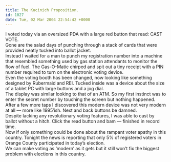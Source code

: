 ```yaml
---
title: The Kucinich Proposition.
id: 1027
date: Tue, 02 Mar 2004 22:54:42 +0000
---
```


I voted today via an oversized <span class="caps">PDA</span> with a large red button that read: <span class="caps">CAST VOTE</span>.  
 Gone are the salad days of punching through a stack of cards that were provided neatly tucked into ballot jacket.  
 Instead I waited for a man to punch my registration number into a machine that resembled something used by gas station attendants to monitor the flow of fuel. The Gas-O-Matic chirped and spit out a tiny receipt with a <span class="caps">PIN</span> number required to turn on the electronic voting device.  
 Even the voting booth has been changed, now looking like something designed by Rubermaid and <span class="caps">REI</span>. Tucked inside was a device about the size of a tablet <span class="caps">PC</span> with large buttons and a jog dial.  
 The display was similar looking to that of an <span class="caps">ATM</span>. So my first instinct was to enter the secret number by touching the screen but nothing happened. After a few more taps I discovered this modern device was not very modern at all — more like 1995’ish. Next and back buttons be damned.  
 Despite lacking any revolutionary voting features, I was able to cast by ballot without a hitch. Click the read button and bam — finished in record time.  
 Now if only something could be done about the rampant voter apathy in this country. Tonight the news is reporting that only 5% of registered voters in Orange County participated in today’s election.  
 We can make voting as ‘modern’ as it gets but it still won’t fix the biggest problem with elections in this country.



